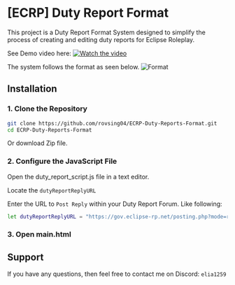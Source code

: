 # [ECRP] Duty Report Format
This project is a Duty Report Format System designed to simplify the process of creating and editing duty reports for Eclipse Roleplay.

See Demo video here:
[![Watch the video](https://i.imgur.com/5Z4NES4.png)](https://www.youtube.com/watch?v=4dHIoq9wybQ)



The system follows the format as seen below.
![Format](https://i.imgur.com/lXadPrW.png)





## Installation

### 1. Clone the Repository


```bash
git clone https://github.com/rovsing04/ECRP-Duty-Reports-Format.git
cd ECRP-Duty-Reports-Format
```
Or download Zip file.

### 2. Configure the JavaScript File

Open the duty_report_script.js file in a text editor.

Locate the ``dutyReportReplyURL``

Enter the URL to ``Post Reply`` within your Duty Report Forum. Like following:

```bash 
let dutyReportReplyURL = "https://gov.eclipse-rp.net/posting.php?mode=reply&t=168215";
````

### 3. Open main.html


## Support

If you have any questions, then feel free to contact me on Discord: ``elia1259``

